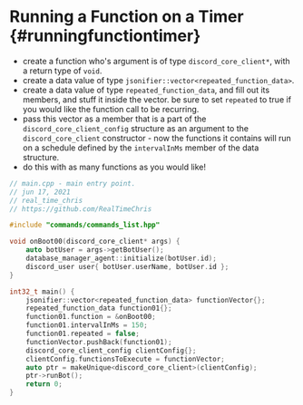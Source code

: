 Running a Function on a Timer {#runningfunctiontimer}
============
- create a function who's argument is of type `discord_core_client*`, with a return type of `void`.
- create a data value of type `jsonifier::vector<repeated_function_data>`.
- create a data value of type `repeated_function_data`, and fill out its members, and stuff it inside the vector. be sure to set `repeated` to true if you would like the function call to be recurring.
- pass this vector as a member that is a part of the `discord_core_client_config` structure as an argument to the `discord_core_client` constructor - now the functions it contains will run on a schedule defined by the `intervalInMs` member of the data structure.
- do this with as many functions as you would like!

```cpp
// main.cpp - main entry point.
// jun 17, 2021
// real_time_chris
// https://github.com/RealTimeChris

#include "commands/commands_list.hpp"

void onBoot00(discord_core_client* args) {
	auto botUser = args->getBotUser();
	database_manager_agent::initialize(botUser.id);
	discord_user user{ botUser.userName, botUser.id };
}

int32_t main() {
	jsonifier::vector<repeated_function_data> functionVector{};
	repeated_function_data function01{};
	function01.function = &onBoot00;
	function01.intervalInMs = 150;
	function01.repeated = false;
	functionVector.pushBack(function01);
	discord_core_client_config clientConfig{};
	clientConfig.functionsToExecute = functionVector;
	auto ptr = makeUnique<discord_core_client>(clientConfig);
	ptr->runBot();
	return 0;
}

```
